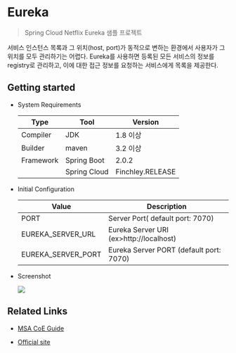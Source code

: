 # Eureka
> Spring Cloud Netflix Eureka 샘플 프로젝트

서비스 인스턴스 목록과 그 위치(host, port)가 동적으로 변하는 환경에서 사용자가 그 위치를 모두 관리하기는 어렵다.
Eureka를 사용하면 등록된 모든 서비스의 정보를 registry로 관리하고, 이에 대한 접근 정보를 요청하는 서비스에게 목록을 제공한다.

## Getting started

- System Requirements

    | Type      	| Tool         	| Version      	|
    |-----------	|--------------	|--------------	|
    | Compiler  	| JDK         	| 1.8 이상     	|
    | Builder   	| maven        	| 3.2 이상     	|
    | Framework 	| Spring Boot  	| 2.0.2       	|
    |           	| Spring Cloud 	| Finchley.RELEASE 	|

- Initial Configuration

    | Value      	| Description         	|
    |-----------	|--------------	|
    | PORT  	|  Server Port( default port: 7070)         	|
    | EUREKA_SERVER_URL  	|  Eureka Server URI (ex>http://localhost)         	|
    | EUREKA_SERVER_PORT  	|  Eureka Server PORT (default port: 7070)   	|

- Screenshot

    ![](./document/images/service-registry.png)

## Related Links

- [MSA CoE Guide](https://coe.gitbook.io/guide/service-discovery/eureka)

- [Official site](https://spring.io/guides/gs/service-registration-and-discovery/)
